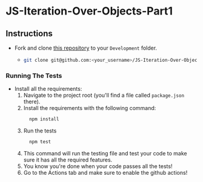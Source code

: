 # JS-Iteration-Over-Objects-Part1

## Instructions

- Fork and clone [this repository](https://github.com/JoinCODED/JS-Iteration-Over-Objects-Part1) to your `Development` folder.
  - ```bash
    git clone git@github.com:<your_username>/JS-Iteration-Over-Objects-Part1.git
    ```

### Running The Tests

- Install all the requirements:
  1.  Navigate to the project root (you'll find a file called `package.json` there).
  2.  Install the requirements with the following command:
      ```bash
        npm install
      ```
  3.  Run the tests
      ```bash
        npm test
      ```
  4.  This command will run the testing file and test your code to make sure it has all the required features.
  5.  You know you're done when your code passes all the tests!
  6.  Go to the Actions tab and make sure to enable the github actions!
